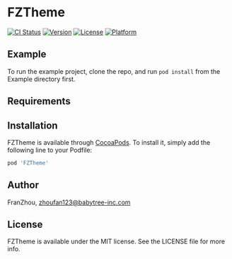 # FZTheme

[![CI Status](https://img.shields.io/travis/FranZhou/FZTheme.svg?style=flat)](https://travis-ci.org/FranZhou/FZTheme)
[![Version](https://img.shields.io/cocoapods/v/FZTheme.svg?style=flat)](https://cocoapods.org/pods/FZTheme)
[![License](https://img.shields.io/cocoapods/l/FZTheme.svg?style=flat)](https://cocoapods.org/pods/FZTheme)
[![Platform](https://img.shields.io/cocoapods/p/FZTheme.svg?style=flat)](https://cocoapods.org/pods/FZTheme)

## Example

To run the example project, clone the repo, and run `pod install` from the Example directory first.

## Requirements

## Installation

FZTheme is available through [CocoaPods](https://cocoapods.org). To install
it, simply add the following line to your Podfile:

```ruby
pod 'FZTheme'
```

## Author

FranZhou, zhoufan123@babytree-inc.com

## License

FZTheme is available under the MIT license. See the LICENSE file for more info.
